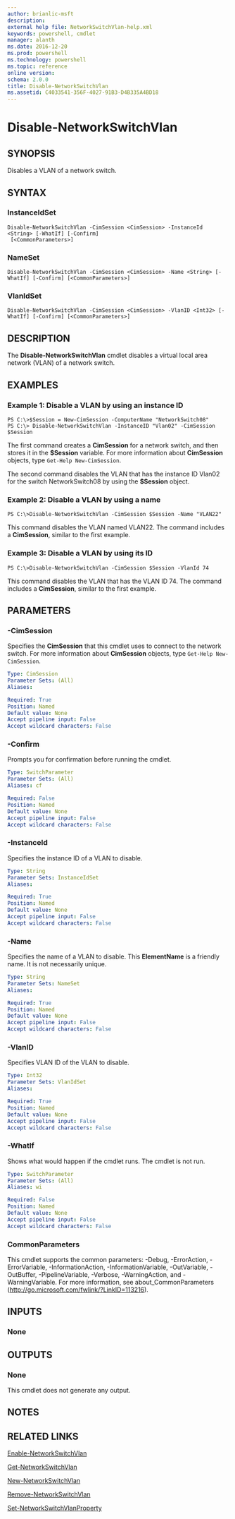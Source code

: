 ```yaml
---
author: brianlic-msft
description: 
external help file: NetworkSwitchVlan-help.xml
keywords: powershell, cmdlet
manager: alanth
ms.date: 2016-12-20
ms.prod: powershell
ms.technology: powershell
ms.topic: reference
online version: 
schema: 2.0.0
title: Disable-NetworkSwitchVlan
ms.assetid: C4033541-356F-4027-91B3-D4B335A4BD18
---
```


# Disable-NetworkSwitchVlan

## SYNOPSIS
Disables a VLAN of a network switch.

## SYNTAX

### InstanceIdSet
```
Disable-NetworkSwitchVlan -CimSession <CimSession> -InstanceId <String> [-WhatIf] [-Confirm]
 [<CommonParameters>]
```

### NameSet
```
Disable-NetworkSwitchVlan -CimSession <CimSession> -Name <String> [-WhatIf] [-Confirm] [<CommonParameters>]
```

### VlanIdSet
```
Disable-NetworkSwitchVlan -CimSession <CimSession> -VlanID <Int32> [-WhatIf] [-Confirm] [<CommonParameters>]
```

## DESCRIPTION
The **Disable-NetworkSwitchVlan** cmdlet disables a virtual local area network (VLAN) of a network switch.

## EXAMPLES

### Example 1: Disable a VLAN by using an instance ID
```
PS C:\>$Session = New-CimSession -ComputerName "NetworkSwitch08"
PS C:\> Disable-NetworkSwitchVlan -InstanceID "Vlan02" -CimSession $Session
```

The first command creates a **CimSession** for a network switch, and then stores it in the **$Session** variable.
For more information about **CimSession** objects, type `Get-Help New-CimSession`.

The second command disables the VLAN that has the instance ID Vlan02 for the switch NetworkSwitch08 by using the **$Session** object.

### Example 2: Disable a VLAN by using a name
```
PS C:\>Disable-NetworkSwitchVlan -CimSession $Session -Name "VLAN22"
```

This command disables the VLAN named VLAN22.
The command includes a **CimSession**, similar to the first example.

### Example 3: Disable a VLAN by using its ID
```
PS C:\>Disable-NetworkSwitchVlan -CimSession $Session -VlanId 74
```

This command disables the VLAN that has the VLAN ID 74.
The command includes a **CimSession**, similar to the first example.

## PARAMETERS

### -CimSession
Specifies the **CimSession** that this cmdlet uses to connect to the network switch.
For more information about **CimSession** objects, type `Get-Help New-CimSession`.

```yaml
Type: CimSession
Parameter Sets: (All)
Aliases: 

Required: True
Position: Named
Default value: None
Accept pipeline input: False
Accept wildcard characters: False
```

### -Confirm
Prompts you for confirmation before running the cmdlet.

```yaml
Type: SwitchParameter
Parameter Sets: (All)
Aliases: cf

Required: False
Position: Named
Default value: None
Accept pipeline input: False
Accept wildcard characters: False
```

### -InstanceId
Specifies the instance ID of a VLAN to disable.

```yaml
Type: String
Parameter Sets: InstanceIdSet
Aliases: 

Required: True
Position: Named
Default value: None
Accept pipeline input: False
Accept wildcard characters: False
```

### -Name
Specifies the name of a VLAN to disable.
This **ElementName** is a friendly name.
It is not necessarily unique.

```yaml
Type: String
Parameter Sets: NameSet
Aliases: 

Required: True
Position: Named
Default value: None
Accept pipeline input: False
Accept wildcard characters: False
```

### -VlanID
Specifies VLAN ID of the VLAN to disable.

```yaml
Type: Int32
Parameter Sets: VlanIdSet
Aliases: 

Required: True
Position: Named
Default value: None
Accept pipeline input: False
Accept wildcard characters: False
```

### -WhatIf
Shows what would happen if the cmdlet runs. The cmdlet is not run.

```yaml
Type: SwitchParameter
Parameter Sets: (All)
Aliases: wi

Required: False
Position: Named
Default value: None
Accept pipeline input: False
Accept wildcard characters: False
```

### CommonParameters
This cmdlet supports the common parameters: -Debug, -ErrorAction, -ErrorVariable, -InformationAction, -InformationVariable, -OutVariable, -OutBuffer, -PipelineVariable, -Verbose, -WarningAction, and -WarningVariable. For more information, see about_CommonParameters (http://go.microsoft.com/fwlink/?LinkID=113216).

## INPUTS

### None

## OUTPUTS

### None
This cmdlet does not generate any output.

## NOTES

## RELATED LINKS

[Enable-NetworkSwitchVlan](./Enable-NetworkSwitchVlan.md)

[Get-NetworkSwitchVlan](./Get-NetworkSwitchVlan.md)

[New-NetworkSwitchVlan](./New-NetworkSwitchVlan.md)

[Remove-NetworkSwitchVlan](./Remove-NetworkSwitchVlan.md)

[Set-NetworkSwitchVlanProperty](./Set-NetworkSwitchVlanProperty.md)

